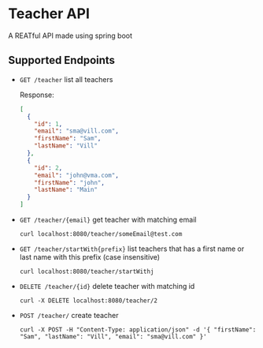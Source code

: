 # Teacher API
A REATful API made using spring boot

## Supported Endpoints

  - `GET /teacher` list all teachers
    
    Response: 
    ```json
    [
      {
        "id": 1,
        "email": "sma@vill.com",
        "firstName": "Sam",
        "lastName": "Vill"
      },
      {
        "id": 2,
        "email": "john@vma.com",
        "firstName": "john",
        "lastName": "Main"
      }
    ]
    ```
    
  - `GET /teacher/{email}` get teacher with matching email
  
      ```console
    curl localhost:8080/teacher/someEmail@test.com
    ```
  
    
  - `GET /teacher/startWith{prefix}` list teachers that has a first name or last name with this prefix (case insensitive)
  
    
    ```console
    curl localhost:8080/teacher/startWithj
    ```
    
  - `DELETE /teacher/{id}` delete teacher with matching id
  
    ```console
    curl -X DELETE localhost:8080/teacher/2
    ```
    
  - `POST /teacher/` create teacher
       
     ```console
     curl -X POST -H "Content-Type: application/json" -d '{ "firstName": "Sam", "lastName": "Vill", "email": "sma@vill.com" }'
     ```
     
   
  
  
  

